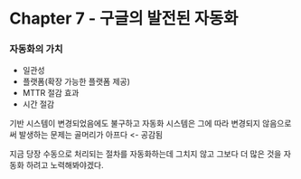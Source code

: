 # Chapter 7 - 구글의 발전된 자동화

### 자동화의 가치
- 일관성
- 플랫폼(확장 가능한 플랫폼 제공)
- MTTR 절감 효과
- 시간 절감

기반 시스템이 변경되었음에도 불구하고 자동화 시스템은 그에 따라 변경되지 않음으로써 발생하는 문제는 골머리가 아프다 <- 공감됨

지금 당장 수동으로 처리되는 절차를 자동화하는데 그치지 않고 그보다 더 많은 것을 자동화 하려고 노력해봐야겠다.
